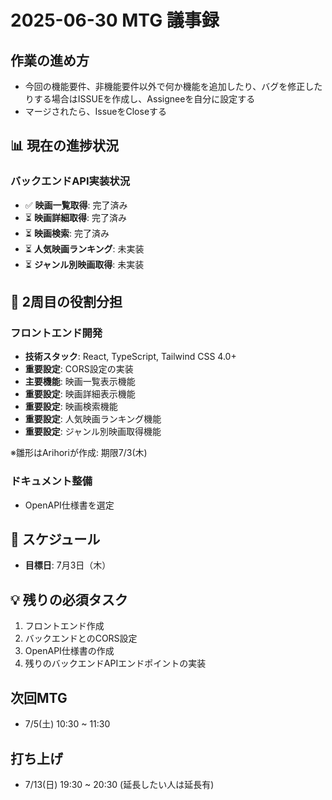 # 2025-06-30 MTG 議事録

## 作業の進め方
- 今回の機能要件、非機能要件以外で何か機能を追加したり、バグを修正したりする場合はISSUEを作成し、Assigneeを自分に設定する
- マージされたら、IssueをCloseする

## 📊 現在の進捗状況

### バックエンドAPI実装状況
- ✅ **映画一覧取得**: 完了済み
- ⏳ **映画詳細取得**: 完了済み
- ⏳ **映画検索**: 完了済み
- ⏳ **人気映画ランキング**: 未実装
- ⏳ **ジャンル別映画取得**: 未実装

## 🎯 2周目の役割分担

### フロントエンド開発
- **技術スタック**: React, TypeScript, Tailwind CSS 4.0+
- **重要設定**: CORS設定の実装
- **主要機能**: 映画一覧表示機能
- **重要設定**: 映画詳細表示機能
- **重要設定**: 映画検索機能
- **重要設定**: 人気映画ランキング機能
- **重要設定**: ジャンル別映画取得機能

※雛形はArihoriが作成: 期限7/3(木)

### ドキュメント整備
- OpenAPI仕様書を選定

## 📅 スケジュール
- **目標日**: 7月3日（木）

## 💡 残りの必須タスク
1. フロントエンド作成
2. バックエンドとのCORS設定
3. OpenAPI仕様書の作成
4. 残りのバックエンドAPIエンドポイントの実装

## 次回MTG
- 7/5(土) 10:30 ~ 11:30

## 打ち上げ
- 7/13(日) 19:30 ~ 20:30 (延長したい人は延長有)
